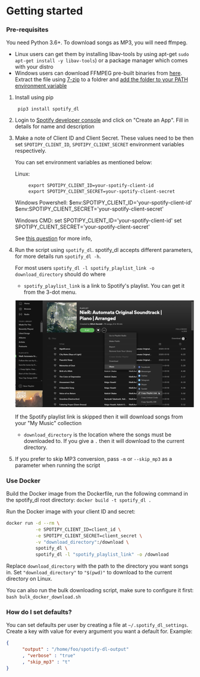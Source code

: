 # Getting started

### Pre-requisites

You need Python 3.6+. To download songs as MP3, you will need ffmpeg.  

- Linux users can get them by installing libav-tools by using apt-get `sudo apt-get install -y libav-tools`) or a package manager which comes with your distro
- Windows users can download FFMPEG pre-built binaries from [here](http://ffmpeg.zeranoe.com/builds/). Extract the file using [7-zip](http://7-zip.org/) to a foldrer and [add the folder to your PATH environment variable](http://www.wikihow.com/Install-FFmpeg-on-Windows) 

1. Install using pip 

        pip3 install spotify_dl

2. Login to [Spotify developer console](https://developer.spotify.com/my-applications/#!/applications) and click on "Create an App". Fill in details for name and description

3. Make a note of Client ID and Client Secret. These values need to be then set `SPOTIPY_CLIENT_ID`, `SPOTIPY_CLIENT_SECRET` environment variables respectively.

    You can set environment variables as mentioned below: 
    
    Linux:

            export SPOTIPY_CLIENT_ID=your-spotify-client-id
            export SPOTIPY_CLIENT_SECRET=your-spotify-client-secret

    Windows Powershell:
            $env:SPOTIPY_CLIENT_ID='your-spotify-client-id'
            $env:SPOTIPY_CLIENT_SECRET='your-spotify-client-secret'
            
    Windows CMD:
            set SPOTIPY_CLIENT_ID='your-spotify-client-id'
            set SPOTIPY_CLIENT_SECRET='your-spotify-client-secret'

    See [this question](http://superuser.com/a/284351/4377) for more info,

4. Run the script using `spotify_dl`. spotify_dl accepts different parameters, for more details run `spotify_dl -h`. 

   For most users `spotify_dl -l spotify_playlist_link -o download_directory` should do where
   
   - `spotify_playlist_link` is a link to Spotify's playlist. You can get it from the 3-dot menu. 

   ![image](images/spotify-playlist.png)

   If the Spotify playlist link is skipped then it will download songs from your "My Music" collection 
   
   - `download_directory` is the location where the songs must be downloaded to. If you give a `.` then it will download to the current directory.
   
6. If you prefer to skip MP3 conversion, pass `-m` or `--skip_mp3` as a parameter when running the script
  
### Use Docker

Build the Docker image from the Dockerfile, run the following command in the spotify_dl root directory: `docker build -t spotify_dl .`

Run the Docker image with your client ID and secret:
``` bash
docker run -d --rm \
		   -e SPOTIPY_CLIENT_ID=client_id \
		   -e SPOTIPY_CLIENT_SECRET=client_secret \
		   -v "download_directory":/download \
		   spotify_dl \
		   spotify_dl -l "spotify_playlist_link" -o /download
```

Replace `download_directory` with the path to the directory you want songs in. Set `"download_directory"` to `"$(pwd)"` to download to the current directory on Linux.

You can also run the bulk downloading script, make sure to configure it first: `bash bulk_docker_download.sh`

### How do I set defaults?

You can set defaults per user by creating a file at `~/.spotify_dl_settings`. Create a key with value for every argument you want a default for. Example:
``` json
{
      "output" : "/home/foo/spotify-dl-output"
      , "verbose" : "true"
      , "skip_mp3" : "t"
}
```
